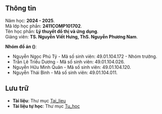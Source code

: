 ## Thông tin
Năm học: **2024 - 2025**.  
Mã lớp học phần: **2411COMP101702**.  
Tên học phần: **Lý thuyết đồ thị và ứng dụng**.  
Giảng viên: **TS. Nguyễn Viết Hưng, ThS. Nguyễn Phương Nam**.  

**Nhóm đồ án ()**:
- Nguyễn Ngọc Phú Tỷ - Mã số sinh viên: 49.01.104.172 - Nhóm trưởng.
- Trần Lê Triều Dương - Mã số sinh viên: 49.01.104.026.
- Nguyễn Hữu Minh Quân - Mã số sinh viên: 49.01.104.120.
- Nguyễn Thái Bình - Mã số sinh viên: 49.01.104.011.

## Lưu trữ
- **Tài liệu**: Thư mục [Tai_lieu](/Tai_lieu/)
- **Tài liệu tự học**: Thư mục [Tu_hoc](/Tu_hoc/)